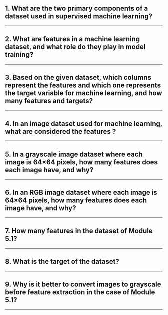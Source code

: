 ## 1. What are the two primary components of a dataset used in supervised machine learning?

---


## 2. What are features in a machine learning dataset, and what role do they play in model training?

---


## 3. Based on the given dataset, which columns represent the features and which one represents the target variable for machine learning, and how many features and targets?

---


## 4. In an image dataset used for machine learning, what are considered the features ?

---


## 5. In a grayscale image dataset where each image is 64×64 pixels, how many features does each image have, and why?

---


## 6. In an RGB image dataset where each image is 64×64 pixels, how many features does each image have, and why?

---


## 7. How many features in the dataset of Module 5.1?

---


## 8. What is the target of the dataset?

---

## 9. Why is it better to convert images to grayscale before feature extraction in the case of Module 5.1?

---
